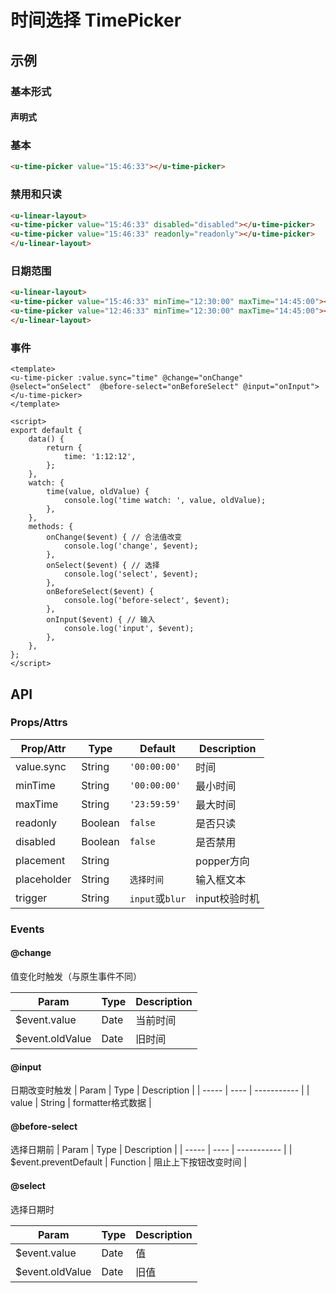 # 时间选择 TimePicker

## 示例
### 基本形式

#### 声明式

### 基本
``` html
<u-time-picker value="15:46:33"></u-time-picker>
```
<!-- ### 显示时分
``` html
<u-time-picker value="15:46:33" tag="110"></u-time-picker>
```
-->
### 禁用和只读
``` html
<u-linear-layout>
<u-time-picker value="15:46:33" disabled="disabled"></u-time-picker>
<u-time-picker value="15:46:33" readonly="readonly"></u-time-picker>
</u-linear-layout>
```


### 日期范围
``` html
<u-linear-layout>
<u-time-picker value="15:46:33" minTime="12:30:00" maxTime="14:45:00"></u-time-picker>
<u-time-picker value="12:46:33" minTime="12:30:00" maxTime="14:45:00"></u-time-picker>
</u-linear-layout>
```

### 事件
``` vue
<template>
<u-time-picker :value.sync="time" @change="onChange" @select="onSelect"  @before-select="onBeforeSelect" @input="onInput"></u-time-picker>
</template>

<script>
export default {
	data() {
		return {
			time: '1:12:12',
		};
    },
    watch: {
        time(value, oldValue) {
            console.log('time watch: ', value, oldValue);
        },
    },
    methods: {
        onChange($event) { // 合法值改变
            console.log('change', $event);
        },
        onSelect($event) { // 选择
        	console.log('select', $event);
        },
        onBeforeSelect($event) {
        	console.log('before-select', $event);
        },
        onInput($event) { // 输入
        	console.log('input', $event);
        },
    },
};
</script>
```
## API
### Props/Attrs

| Prop/Attr | Type | Default | Description |
| --------- | ---- | ------- | ----------- |
| value.sync | String | `'00:00:00'` | 时间 |
| minTime | String | `'00:00:00'` | 最小时间 |
| maxTime | String | `'23:59:59'` | 最大时间 |
| readonly | Boolean | `false` | 是否只读 |
| disabled | Boolean | `false` | 是否禁用 |
| placement | String |  | popper方向 |
| placeholder | String | `选择时间` | 输入框文本 |
| trigger | String | `input`或`blur` | input校验时机 |

### Events

#### @change

值变化时触发（与原生事件不同）

| Param | Type | Description |
| ----- | ---- | ----------- |
| $event.value | Date | 当前时间 |
| $event.oldValue | Date | 旧时间 |

#### @input
日期改变时触发
| Param | Type | Description |
| ----- | ---- | ----------- |
| value | String | formatter格式数据 |

#### @before-select
选择日期前
| Param | Type | Description |
| ----- | ---- | ----------- |
| $event.preventDefault | Function | 阻止上下按钮改变时间 |

#### @select

选择日期时

| Param | Type | Description |
| ----- | ---- | ----------- |
| $event.value | Date | 值 |
| $event.oldValue | Date | 旧值 |

